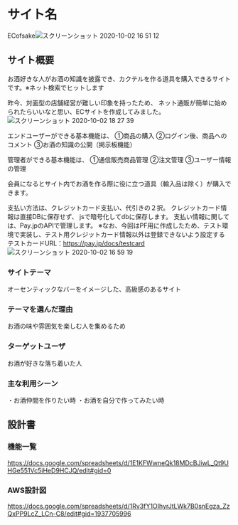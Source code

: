 # サイト名
ECofsake![スクリーンショット 2020-10-02 16 51 12](https://user-images.githubusercontent.com/65529573/94900434-f3cd6e00-04cf-11eb-806d-d34c365311f7.jpg)

## サイト概要
お酒好きな人がお酒の知識を披露でき、カクテルを作る道具を購入できるサイトです。※ネット検索でヒットします

昨今、対面型の店舗経営が難しい印象を持ったため、
ネット通販が簡単に始められたらいいなと思い、ECサイトを作成してみました。
<img height="４00" alt="スクリーンショット 2020-10-02 18 27 39" src="https://user-images.githubusercontent.com/65529573/94908674-07330600-04dd-11eb-93b5-a271f2b89f64.png">

エンドユーザーができる基本機能は、
①商品の購入
②ログイン後、商品へのコメント
③お酒の知識の公開（掲示板機能）

管理者ができる基本機能は、
①通信販売商品管理
②注文管理
③ユーザー情報の管理

会員になるとサイト内でお酒を作る際に役に立つ道具（輸入品は除く）が購入できます。

支払い方法は、クレジットカード支払い、代引きの２択。
クレジットカード情報は直接DBに保存せず、
jsで暗号化してdbに保存します。
支払い情報に関しては、Pay.jpのAPIで管理します。
※なお、今回はPF用に作成したため、テスト環境で実装し、テスト用クレジットカード情報以外は登録できないよう設定する
テストカードURL：https://pay.jp/docs/testcard
![スクリーンショット 2020-10-02 16 59 19](https://user-images.githubusercontent.com/65529573/94900850-b1586100-04d0-11eb-8008-b86b49eea785.jpg)

### サイトテーマ
オーセンティックなバーをイメージした、高級感のあるサイト

### テーマを選んだ理由
お酒の味や雰囲気を楽しむ人を集めるため

### ターゲットユーザ
お酒が好きな落ち着いた人

### 主な利用シーン
・お酒仲間を作りたい時
・お酒を自分で作ってみたい時

## 設計書
### 機能一覧
<https://docs.google.com/spreadsheets/d/1E1KFWwneQk18MDcBJiwL_Qt9UHGe551Vc5iHeD9HCJQ/edit#gid=0>
### AWS設計図
https://docs.google.com/spreadsheets/d/1Rv3fY1OIhyrJtLWk7B0snEgza_ZzQxPP9LcZ_LCn-C8/edit#gid=1937705996
